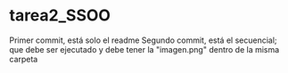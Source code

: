 # tarea2_SSOO

Primer commit, está solo el readme
Segundo commit, está el secuencial; que debe ser ejecutado y debe tener la "imagen.png" dentro de la misma carpeta

